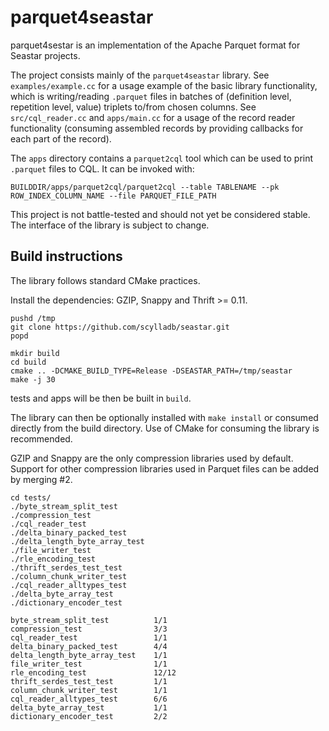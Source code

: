# parquet4seastar

parquet4sestar is an implementation of the Apache Parquet format
for Seastar projects.

The project consists mainly of the `parquet4seastar` library.
See `examples/example.cc` for a usage example of the basic library
functionality, which is writing/reading `.parquet` files in batches of
(definition level, repetition level, value) triplets to/from chosen columns.
See `src/cql_reader.cc` and `apps/main.cc` for a usage of the record reader
functionality (consuming assembled records by providing callbacks for each part
of the record).

The `apps` directory contains a `parquet2cql` tool which can be used to
print `.parquet` files to CQL. It can be invoked with:

```
BUILDDIR/apps/parquet2cql/parquet2cql --table TABLENAME --pk ROW_INDEX_COLUMN_NAME --file PARQUET_FILE_PATH
```

This project is not battle-tested and should not yet be considered stable.
The interface of the library is subject to change.

## Build instructions

The library follows standard CMake practices.

Install the dependencies: GZIP, Snappy and Thrift >= 0.11. 
```
pushd /tmp
git clone https://github.com/scylladb/seastar.git
popd

mkdir build
cd build
cmake .. -DCMAKE_BUILD_TYPE=Release -DSEASTAR_PATH=/tmp/seastar 
make -j 30
```

tests and apps will be then be built in `build`.

The library can then be optionally installed with `make install` or consumed
directly from the build directory. Use of CMake for consuming the library
is recommended.

GZIP and Snappy are the only compression libraries used by default.
Support for other compression libraries used in Parquet files
can be added by merging #2.

```run test
cd tests/
./byte_stream_split_test          
./compression_test                
./cql_reader_test                
./delta_binary_packed_test       
./delta_length_byte_array_test   
./file_writer_test               
./rle_encoding_test              
./thrift_serdes_test_test               
./column_chunk_writer_test       
./cql_reader_alltypes_test       
./delta_byte_array_test          
./dictionary_encoder_test        
```

```testcase
byte_stream_split_test          1/1
compression_test                3/3
cql_reader_test                 1/1
delta_binary_packed_test        4/4
delta_length_byte_array_test    1/1
file_writer_test                1/1
rle_encoding_test               12/12
thrift_serdes_test_test         1/1       
column_chunk_writer_test        1/1
cql_reader_alltypes_test        6/6
delta_byte_array_test           1/1
dictionary_encoder_test         2/2
```